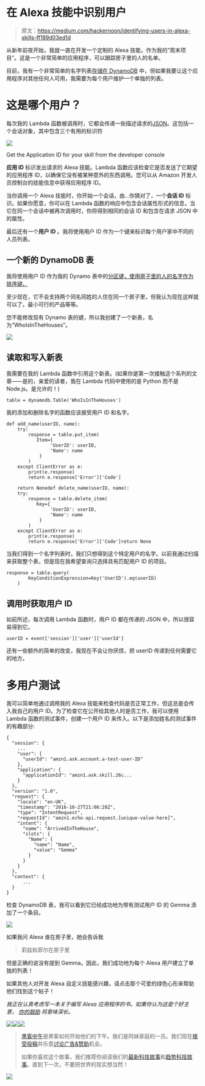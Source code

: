 # 在 Alexa 技能中识别用户

> 原文：<https://medium.com/hackernoon/identifying-users-in-alexa-skills-ff189d03ed1d>

从新年前夜开始，我就一直在开发一个定制的 Alexa 技能，作为我的“周末项目”。这是一个非常简单的应用程序，可以跟踪房子里的人的名单。

目前，我有一个非常简单的名字列表[存储在 DynamoDB](https://hackernoon.com/my-alexa-skill-with-storage-5adb1d097b88) 中，但如果我要让这个应用程序对其他任何人可用，我需要为每个用户维护一个单独的列表。

# 这是哪个用户？

每次我的 Lambda 函数被调用时，它都会传递一些描述请求的[JSON](https://developer.amazon.com/public/solutions/alexa/alexa-skills-kit/docs/alexa-skills-kit-interface-reference)。这包括一个会话对象，其中包含三个有用的标识符

![](img/229a8487c929a26942406a36dc5773eb.png)

Get the Application ID for your skill from the developer console

**应用 ID** 标识发出请求的 Alexa 技能。Lambda 函数应该检查它是否发送了它期望的应用程序 ID，以确保它没有被某种意外的东西调用。您可以从 Amazon 开发人员控制台的技能信息中获得应用程序 ID。

当你调用一个 Alexa 技能时，你开始一个会话，由…你猜对了，一个**会话 ID** 标识。如果你愿意，你可以在 Lambda 函数的响应中包含会话属性形式的信息，当它在同一个会话中被再次调用时，你将得到相同的会话 ID 和包含在请求 JSON 中的属性。

最后还有一个**用户 ID** 。我将使用用户 ID 作为一个键来标识每个用户家中不同的人员列表。

## 一个新的 DynamoDB 表

我将使用用户 ID 作为我的 Dynamo 表中的[分区键，使用房子里的人的名字作为排序键。](http://docs.aws.amazon.com/amazondynamodb/latest/developerguide/WorkingWithTables.html#WorkingWithTables.primary.key)

至少现在，它不会支持两个同名同姓的人住在同一个房子里，但我认为现在这样就可以了。最小可行的产品等等。

您不能修改现有 Dynamo 表的键，所以我创建了一个新表，名为“WhoIsInTheHouses”。

![](img/b0270be9ebad93e6b9aae9c4e9636174.png)

## 读取和写入新表

我需要在我的 Lambda 函数中引用这个新表。(如果你是第一次接触这个系列的文章——是的，亲爱的读者，我在 Lambda 代码中使用的是 Python 而不是 Node.js。是允许的！)

```
table = dynamodb.Table('WhoIsInTheHouses')
```

我的添加和删除名字的函数应该接受用户 ID 和名字。

```
def add_name(userID, name):
    try:
        response = table.put_item(
           Item={
                'UserID': userID,
                'Name': name
            }
        ) 
    except ClientError as e:
        print(e.response)
        return e.response['Error']['Code']        

    return Nonedef delete_name(userID, name):
    try:
        response = table.delete_item(
           Key={
                'UserID': userID,
                'Name': name
            }
        )    
    except ClientError as e:
        print(e.response)
        return e.response['Error']['Code']return None
```

当我们得到一个名字列表时，我们只想得到这个特定用户的名字。以前我通过扫描来获取整个表，但是现在我希望查询只选择具有匹配用户 ID 的项目。

```
response = table.query(
        KeyConditionExpression=Key('UserID').eq(userID)
    )
```

## 调用时获取用户 ID

如前所述，每次调用 Lambda 函数时，用户 ID 都在传递的 JSON 中，所以很容易得到它。

```
userID = event['session']['user']['userId']
```

还有一些额外的简单的改变，我现在不会让你厌烦，把 userID 传递到任何需要它的地方。

# 多用户测试

我可以简单地通过调用我的 Alexa 技能来检查代码是否正常工作，但这总是会传入我自己的用户 ID。为了检查它在公开给其他人时是否工作，我可以使用 Lambda 函数的测试事件，创建一个用户 ID 来传入。以下是添加姓名的测试事件的有趣部分:

```
{
  "session": {
    ...
    "user": {
      "userId": "amzn1.ask.account.a-test-user-ID"
    },
    "application": {
      "applicationId": "amzn1.ask.skill.26c...
    }
  },
  "version": "1.0",
  "request": {
    "locale": "en-UK",
    "timestamp": "2016-10-27T21:06:28Z",
    "type": "IntentRequest",
    "requestId": "amzn1.echo-api.request.[unique-value-here]",
    "intent": {
      "name": "ArrivedInTheHouse",
      "slots": {
        "Name": {
          "name": "Name",
          "value": "Gemma"
        }
      }
    }
  },
  "context": {
      ...
  }
}
```

检查 DynamoDB 表，我可以看到它已经成功地为带有测试用户 ID 的 Gemma 添加了一个条目。

![](img/dfc2758569d47138343776363c27e813.png)

如果我问 Alexa 谁在房子里，她会告诉我

> 莉兹和菲尔在房子里

但是正确的说没有提到 Gemma。因此，我们成功地为每个 Alexa 用户建立了单独的列表！

如果其他人对开发 Alexa 自定义技能感兴趣，请点击那个可爱的绿色心形来帮助他们找到这个帖子！

*我正在认真考虑写一本关于编写 Alexa 应用程序的书。如果你认为这是个好主意，* [*你的鼓励*](https://leanpub.com/adventureswithalexa) *将意味深长。*

[![](img/50ef4044ecd4e250b5d50f368b775d38.png)](http://bit.ly/HackernoonFB)[![](img/979d9a46439d5aebbdcdca574e21dc81.png)](https://goo.gl/k7XYbx)[![](img/2930ba6bd2c12218fdbbf7e02c8746ff.png)](https://goo.gl/4ofytp)

> [黑客中午](http://bit.ly/Hackernoon)是黑客如何开始他们的下午。我们是阿妹家庭的一员。我们现在[接受投稿](http://bit.ly/hackernoonsubmission)并乐意[讨论广告&赞助](mailto:partners@amipublications.com)机会。
> 
> 如果你喜欢这个故事，我们推荐你阅读我们的[最新科技故事](http://bit.ly/hackernoonlatestt)和[趋势科技故事](https://hackernoon.com/trending)。直到下一次，不要把世界的现实想当然！

![](img/be0ca55ba73a573dce11effb2ee80d56.png)